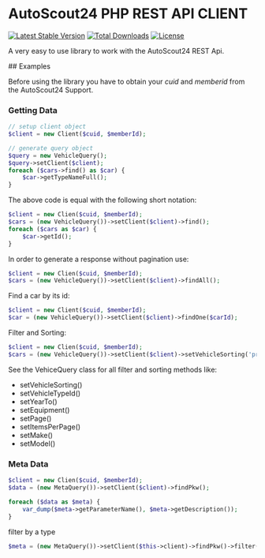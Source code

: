 # AutoScout24 PHP REST API CLIENT

[![Latest Stable Version](https://poser.pugx.org/indielab/autoscout24/v/stable)](https://packagist.org/packages/indielab/autoscout24)
[![Total Downloads](https://poser.pugx.org/indielab/autoscout24/downloads)](https://packagist.org/packages/indielab/autoscout24)
[![License](https://poser.pugx.org/indielab/autoscout24/license)](https://packagist.org/packages/indielab/autoscout24)

A very easy to use library to work with the AutoScout24 REST Api.

## Examples

Before using the library you have to obtain your *cuid* and *memberid* from the AutoScout24 Support.

### Getting Data

```php
// setup client object
$client = new Client($cuid, $memberId);

// generate query object
$query = new VehicleQuery();
$query->setClient($client);
foreach ($cars->find() as $car) {
    $car->getTypeNameFull();
}
```

The above code is equal with the following short notation:

```php
$client = new Clien($cuid, $memberId);
$cars = (new VehicleQuery())->setClient($client)->find();
foreach ($cars as $car) {
    $car->getId();
}
```

In order to generate a response without pagination use:

```php
$client = new Clien($cuid, $memberId);
$cars = (new VehicleQuery())->setClient($client)->findAll();
```

Find a car by its id:

```php
$client = new Client($cuid, $memberId);
$car = (new VehicleQuery())->setClient($client)->findOne($carId);
```

Filter and Sorting:

```php
$client = new Clien($cuid, $memberId);
$cars = (new VehicleQuery())->setClient($client)->setVehicleSorting('price_desc')->find();
```

See the VehiceQuery class for all filter and sorting methods like: 

+ setVehicleSorting()
+ setVehicleTypeId()
+ setYearTo()
+ setEquipment()
+ setPage()
+ setItemsPerPage()
+ setMake()
+ setModel()

### Meta Data

```php
$client = new Clien($cuid, $memberId);
$data = (new MetaQuery())->setClient($client)->findPkw();

foreach ($data as $meta) {
    var_dump($meta->getParameterName(), $meta->getDescription());
}
```

filter by a type

```php
$meta = (new MetaQuery())->setClient($this->client)->findPkw()->filter('sort');
```
